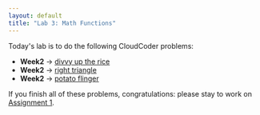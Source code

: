 ```yaml
---
layout: default
title: "Lab 3: Math Functions"
---
```


Today's lab is to do the following CloudCoder problems:

-   <b>Week2</b> &rarr; <a href="https://cs.ycp.edu/cloudcoder/#exercise?c=5,p=90">divvy up the rice</a>
-   <b>Week2</b> &rarr; <a href="https://cs.ycp.edu/cloudcoder/#exercise?c=5,p=120">right triangle</a>
-   <b>Week2</b> &rarr; <a href="https://cs.ycp.edu/cloudcoder/#exercise?c=5,p=121">potato flinger</a>

If you finish all of these problems, congratulations: please stay to work on [Assignment 1](../assign/assign01.html).
